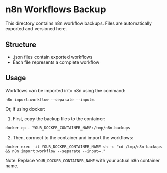 # n8n Workflows Backup

This directory contains n8n workflow backups.
Files are automatically exported and versioned here.

## Structure
- .json files contain exported workflows
- Each file represents a complete workflow

## Usage
Workflows can be imported into n8n using the command:
```
n8n import:workflow --separate --input=.
```

Or, if using docker:

1. First, copy the backup files to the container:
```
docker cp . YOUR_DOCKER_CONTAINER_NAME:/tmp/n8n-backups
```

2. Then, connect to the container and import the workflows:
```
docker exec -it YOUR_DOCKER_CONTAINER_NAME sh -c "cd /tmp/n8n-backups && n8n import:workflow --separate --input=."
```

Note: Replace `YOUR_DOCKER_CONTAINER_NAME` with your actual n8n container name.
